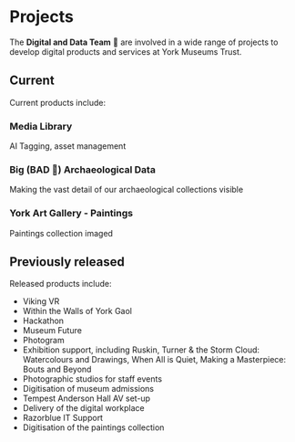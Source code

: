 # Projects

The **Digital and Data Team** 🦄 are involved in a wide range of projects to develop digital products and services at York Museums Trust.

## Current
Current products include: 

### Media Library
AI Tagging, asset management

### Big (BAD 🐺) Archaeological Data 
Making the vast detail of our archaeological collections visible

### York Art Gallery - Paintings
Paintings collection imaged


## Previously released
Released products include:
- Viking VR
- Within the Walls of York Gaol
- Hackathon
- Museum Future
- Photogram
- Exhibition support, including Ruskin, Turner & the Storm Cloud: Watercolours and Drawings, When All is Quiet, Making a Masterpiece: Bouts and Beyond
- Photographic studios for staff events
- Digitisation of museum admissions
- Tempest Anderson Hall AV set-up
- Delivery of the digital workplace
- Razorblue IT Support
- Digitisation of the paintings collection